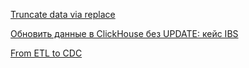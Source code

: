 [Truncate data via replace](https://timeweb.cloud/tutorials/clickhouse/clickhouse-sozdanie-tablicy#izmenenie-struktury-tablic)

[Обновить данные в ClickHouse без UPDATE: кейс IBS](https://habr.com/ru/companies/ibs/articles/703124/)

[From ETL to CDC](https://github.com/bvt123/SCH)

